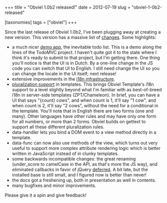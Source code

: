 +++
title = "Obviel 1.0b2 released!"
date = 2012-07-19
slug = "obviel-1-0b2-released"

[taxonomies]
tags = ["obviel"]
+++

Since the last release of Obviel 1.0b2, I've been plugging away at
creating a new version. This version has a massive list of
[changes](http://www.obviel.org/en/1.0b2/CHANGES.html). Some highlights:

- a much nicer [demo
  app](http://www.obviel.org/en/1.0b2/_static/demo/todos/index.html),
  the inevitable todo list. This is a demo along the lines of the
  TodoMVC project. I haven't quite got it to the state where I think
  it's ready to submit to that project, but I'm getting there. One thing
  you'll notice is that the UI is in Dutch. By a one-line change in the
  JS code you can switch that UI to English. I still need change the UI
  so you can change the locale in the UI itself; next release!
- extensive improvements in the [i18n
  infrastructure](http://www.obviel.org/en/1.0b2/i18n.html).
- [pluralization
  support](http://www.obviel.org/en/1.0b2/template_i18n.html#pluralization)
  in templates. This brings Obviel Template's i18n support to a level
  slightly beyond what I'm familiar with as best-of-breed i18n in
  server-side templates (ZPT/Chameleon). In brief, you can have a UI
  that says "{count} cows", and when count is 1, it'll say "1 cow", and
  when count is 2, it'll say "2 cows", without the need for a
  conditional in the template. You'll note that in English there are two
  forms (one and many). Other languages have other rules and may have
  only one form for all numbers, or more than 2 forms. Obviel builds on
  gettext to support all these different pluralization rules.
- data-handler lets you bind a DOM event to a view method directly in a
  template.
- data-func can now also use methods of the view, which turns out very
  useful to support more complex attribute rendering logic which is
  better written in JavaScript instead of in clunky templates.
- some backwards incompatible changes: the great renaming (under_score
  to camelCase in the API, as that's more the JS way), and eliminated
  callbacks in favor of jQuery
  [deferred](http://api.jquery.com/category/deferred-object/). A bit
  late, but the installed base is still small, and I figured now is
  better than never!
- the docs got a freshening up, both in presentation as well in
  contents.
- many bugfixes and minor improvements.

Please give it a spin and give feedback!
